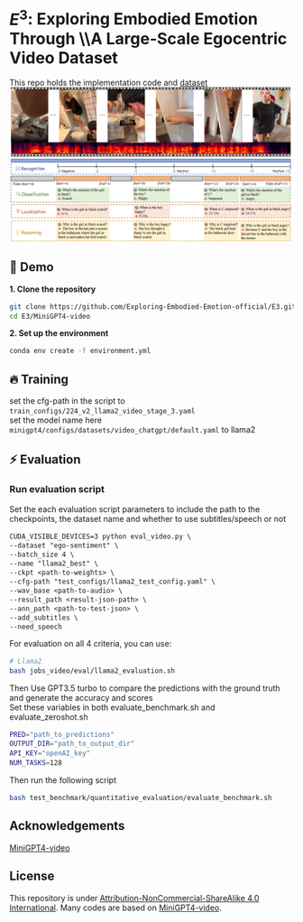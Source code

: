# $E^3$: Exploring Embodied Emotion Through \\\\A Large-Scale Egocentric Video Dataset
This repo holds the implementation code and [dataset](dataset/README.MD) <br>
![methodology](repo_imgs/pic1.png)

## :rocket: Demo
**1. Clone the repository** <br>

```bash
git clone https://github.com/Exploring-Embodied-Emotion-official/E3.git
cd E3/MiniGPT4-video
```

**2. Set up the environment** <br>

```bash
conda env create -f environment.yml
```
## :fire: Training
set the cfg-path in the script to `train_configs/224_v2_llama2_video_stage_3.yaml` <br>
set the model name here `minigpt4/configs/datasets/video_chatgpt/default.yaml` to llama2<br>

## :zap: Evaluation

### Run evaluation script

Set the each evaluation script parameters to include the path to the checkpoints, the dataset name and whether to use subtitles/speech or not <br>

```shell
CUDA_VISIBLE_DEVICES=3 python eval_video.py \
--dataset "ego-sentiment" \
--batch_size 4 \
--name "llama2_best" \
--ckpt <path-to-weights> \
--cfg-path "test_configs/llama2_test_config.yaml" \
--wav_base <path-to-audio> \
--result_path <result-json-path> \
--ann_path <path-to-test-json> \
--add_subtitles \
--need_speech
```

For evaluation on all 4 criteria, you can use: 

```bash
# Llama2
bash jobs_video/eval/llama2_evaluation.sh
```

Then Use GPT3.5 turbo to compare the predictions with the ground truth and generate the accuracy and scores <br>
Set these variables in both evaluate_benchmark.sh and evaluate_zeroshot.sh <br>

```bash
PRED="path_to_predictions"
OUTPUT_DIR="path_to_output_dir"
API_KEY="openAI_key"
NUM_TASKS=128
```

Then run the following script <br>

```bash
bash test_benchmark/quantitative_evaluation/evaluate_benchmark.sh
```

## Acknowledgements

[MiniGPT4-video](https://github.com/Vision-CAIR/MiniGPT4-video) <br>

## License

This repository is under [Attribution-NonCommercial-ShareAlike 4.0 International](LICENSE).
Many codes are based on [MiniGPT4-video](https://github.com/Vision-CAIR/MiniGPT4-video).

